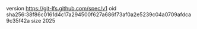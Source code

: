 version https://git-lfs.github.com/spec/v1
oid sha256:38f86c0161d4c17a294500f627a686f73af0a2e5239c04a0709afdca9c35f42a
size 2025
